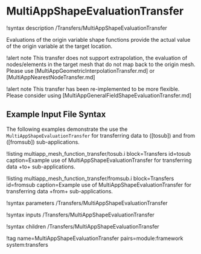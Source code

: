 # MultiAppShapeEvaluationTransfer

!syntax description /Transfers/MultiAppShapeEvaluationTransfer

Evaluations of the origin variable shape functions provide the actual value of the origin variable
at the target location.

!alert note
This transfer does not support extrapolation, the evaluation of nodes/elements in the target mesh that do not map back to the origin mesh.
Please use [MultiAppGeometricInterpolationTransfer.md] or [MultiAppNearestNodeTransfer.md]

!alert note
This transfer has been re-implemented to be more flexible. Please consider using [MultiAppGeneralFieldShapeEvaluationTransfer.md]

## Example Input File Syntax

The following examples demonstrate the use the `MultiAppShapeEvaluationTransfer` for transferring data
to ([tosub]) and from ([fromsub]) sub-applications.

!listing multiapp_mesh_function_transfer/tosub.i block=Transfers id=tosub caption=Example use of MultiAppShapeEvaluationTransfer for transferring data +to+ sub-applications.

!listing multiapp_mesh_function_transfer/fromsub.i block=Transfers id=fromsub caption=Example use of MultiAppShapeEvaluationTransfer for transferring data +from+ sub-applications.

!syntax parameters /Transfers/MultiAppShapeEvaluationTransfer

!syntax inputs /Transfers/MultiAppShapeEvaluationTransfer

!syntax children /Transfers/MultiAppShapeEvaluationTransfer

!tag name=MultiAppShapeEvaluationTransfer pairs=module:framework system:transfers
